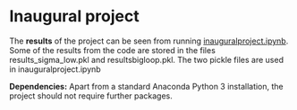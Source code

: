 # Inaugural project

The **results** of the project can be seen from running [inauguralproject.ipynb](inauguralproject.ipynb).
Some of the results from the code are stored in the files results_sigma_low.pkl and resultsbigloop.pkl.
The two pickle files are used in inauguralproject.ipynb

**Dependencies:** Apart from a standard Anaconda Python 3 installation, the project should not require further packages.